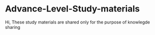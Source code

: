 # Advance-Level-Study-materials
Hi, These study materials are shared only for the purpose of knowlegde sharing 



 
